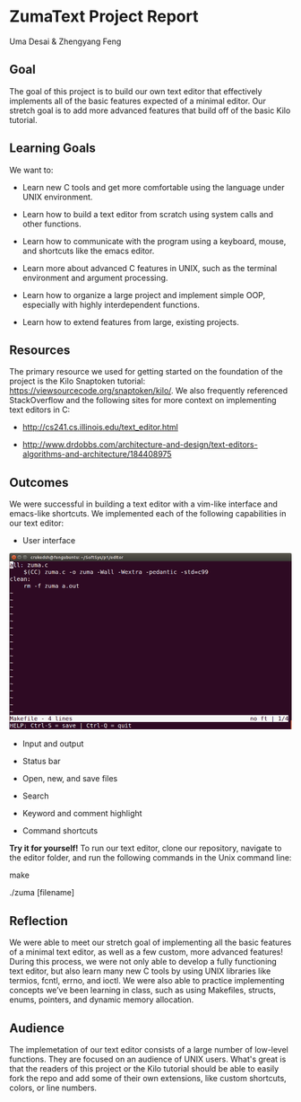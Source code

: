 # ZumaText Project Report

Uma Desai & Zhengyang Feng

## Goal
The goal of this project is to build our own text editor that effectively implements all of the basic features expected of a minimal editor. Our stretch goal is to add more advanced features that build off of the basic Kilo tutorial. 

## Learning Goals

We want to:

- Learn new C tools and get more comfortable using the language under UNIX environment.

- Learn how to build a text editor from scratch using system calls and other functions.

- Learn how to communicate with the program using a keyboard, mouse, and shortcuts like the emacs editor.

- Learn more about advanced C features in UNIX, such as the terminal environment and argument processing.

- Learn how to organize a large project and implement simple OOP, especially with highly interdependent functions.

- Learn how to extend features from large, existing projects.


## Resources

The primary resource we used for getting started on the foundation of the project is the Kilo Snaptoken tutorial: https://viewsourcecode.org/snaptoken/kilo/. We also frequently referenced StackOverflow and the following sites for more context on implementing text editors in C:

- http://cs241.cs.illinois.edu/text_editor.html

- http://www.drdobbs.com/architecture-and-design/text-editors-algorithms-and-architecture/184408975

## Outcomes

We were successful in building a text editor with a vim-like interface and emacs-like shortcuts. We implemented each of the following capabilities in our text editor:

- User interface

![User interface](https://github.com/umadesai/SoftSysZumaText/blob/master/reports/interface.png)

- Input and output

- Status bar 

- Open, new, and save files

- Search

- Keyword and comment highlight

- Command shortcuts

**Try it for yourself!** To run our text editor, clone our repository, navigate to the editor folder, and run the following commands in the Unix command line:

make

./zuma [filename]


## Reflection

We were able to meet our stretch goal of implementing all the basic features of a minimal text editor, as well as a few custom, more advanced features! During this process, we were not only able to develop a fully functioning text editor, but also learn many new C tools by using UNIX libraries like termios, fcntl, errno, and ioctl. We were also able to practice implementing concepts we’ve been learning in class, such as using Makefiles, structs, enums, pointers, and dynamic memory allocation.

## Audience

The implemetation of our text editor consists of a large number of low-level functions. They are focused on an audience of UNIX users. What's great is that the readers of this project or the Kilo tutorial should be able to easily fork the repo and add some of their own extensions, like custom shortcuts, colors, or line numbers. 

